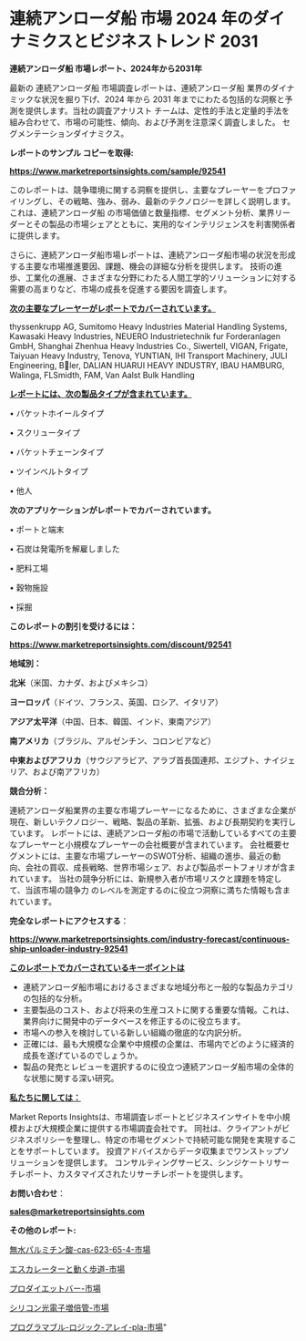 # 連続アンローダ船 市場 2024 年のダイナミクスとビジネストレンド 2031

<strong>連続アンローダ船 市場レポート、2024年から2031年</strong>

最新の 連続アンローダ船 市場調査レポートは、連続アンローダ船 業界のダイナミックな状況を掘り下げ、2024 年から 2031 年までにわたる包括的な洞察と予測を提供します。当社の調査アナリスト チームは、定性的手法と定量的手法を組み合わせて、市場の可能性、傾向、および予測を注意深く調査しました。 セグメンテーションダイナミクス。



<strong>レポートのサンプル コピーを取得:</strong> <a href=https://www.marketreportsinsights.com/sample/92541>

<strong><u>https://www.marketreportsinsights.com/sample/92541</u></strong></a>

このレポートは、競争環境に関する洞察を提供し、主要なプレーヤーをプロファイリングし、その戦略、強み、弱み、最新のテクノロジーを詳しく説明します。 これは、連続アンローダ船 の市場価値と数量指標、セグメント分析、業界リーダーとその製品の市場シェアとともに、実用的なインテリジェンスを利害関係者に提供します。

さらに、連続アンローダ船市場レポートは、連続アンローダ船市場の状況を形成する主要な市場推進要因、課題、機会の詳細な分析を提供します。 技術の進歩、工業化の進展、さまざまな分野にわたる人間工学的ソリューションに対する需要の高まりなど、市場の成長を促進する要因を調査します。



<strong><u>次の主要なプレーヤーがレポートでカバーされています。</u></strong>

thyssenkrupp AG, Sumitomo Heavy Industries Material Handling Systems, Kawasaki Heavy Industries, NEUERO Industrietechnik fur Forderanlagen GmbH, Shanghai Zhenhua Heavy Industries Co., Siwertell, VIGAN, Frigate, Taiyuan Heavy Industry, Tenova, YUNTIAN, IHI Transport Machinery, JULI Engineering, Bler, DALIAN HUARUI HEAVY INDUSTRY, IBAU HAMBURG, Walinga, FLSmidth, FAM, Van Aalst Bulk Handling



<strong><u><b>レポートには、次の製品タイプが含まれています。</b></u></strong>

• バケットホイールタイプ

• スクリュータイプ

• バケットチェーンタイプ

• ツインベルトタイプ

• 他人



<strong><b>次のアプリケーションがレポートでカバーされています。</b></strong>

• ポートと端末

• 石炭は発電所を解雇しました

• 肥料工場

• 穀物施設

• 採掘



<strong><b>このレポートの割引を受けるには：</b></strong><a href=https://www.marketreportsinsights.com/discount/92541>

<strong><u>https://www.marketreportsinsights.com/discount/92541</u></strong></a>



<strong>地域別：</strong>



<strong>北米</strong>（米国、カナダ、およびメキシコ）



<strong>ヨーロッパ</strong>（ドイツ、フランス、英国、ロシア、イタリア）



<strong>アジア太平洋</strong>（中国、日本、韓国、インド、東南アジア）



<strong>南アメリカ</strong>（ブラジル、アルゼンチン、コロンビアなど）



<strong>中東およびアフリカ</strong>（サウジアラビア、アラブ首長国連邦、エジプト、ナイジェリア、および南アフリカ）



<strong>競合分析：</strong>

連続アンローダ船業界の主要な市場プレーヤーになるために、さまざまな企業が現在、新しいテクノロジー、戦略、製品の革新、拡張、および長期契約を実行しています。 レポートには、連続アンローダ船の市場で活動しているすべての主要なプレーヤーと小規模なプレーヤーの会社概要が含まれています。 会社概要セグメントには、主要な市場プレーヤーのSWOT分析、組織の進歩、最近の動向、会社の買収、成長戦略、世界市場シェア、および製品ポートフォリオが含まれています。 当社の競争分析には、新規参入者が市場リスクと課題を特定して、当該市場の競争力 のレベルを測定するのに役立つ洞察に満ちた情報も含まれています。



<strong>完全なレポートにアクセスする</strong>：

<a href=https://www.marketreportsinsights.com/industry-forecast/continuous-ship-unloader-industry-92541>

<strong><u>https://www.marketreportsinsights.com/industry-forecast/continuous-ship-unloader-industry-92541</u></strong></a>



<strong><u><b>このレポートでカバーされているキーポイントは</b></u></strong>
<ul>
  <li>連続アンローダ船市場におけるさまざまな地域分布と一般的な製品カテゴリの包括的な分析。</li>
  <li>主要製品のコスト、および将来の生産コストに関する重要な情報。これは、業界向けに開発中のデータベースを修正するのに役立ちます。</li>
  <li>市場への参入を検討している新しい組織の徹底的な内訳分析。</li>
  <li>正確には、最も大規模な企業や中規模の企業は、市場内でどのように経済的成長を遂げているのでしょうか。</li>
  <li>製品の発売とレビューを選択するのに役立つ連続アンローダ船市場の全体的な状態に関する深い研究。</li>
</ul>


<strong><u><b>私たちに関しては：</b></u></strong>

Market Reports Insightsは、市場調査レポートとビジネスインサイトを中小規模および大規模企業に提供する市場調査会社です。 同社は、クライアントがビジネスポリシーを整理し、特定の市場セグメントで持続可能な開発を実現することをサポートしています。 投資アドバイスからデータ収集までワンストップソリューションを提供します。 コンサルティングサービス、シンジケートリサーチレポート、カスタマイズされたリサーチレポートを提供します。



<strong><b>お問い合わせ</b></strong>：

<a href=mailto:sales@marketreportsinsights.com>

<strong><u>sales@marketreportsinsights.com</u></strong></a>



<strong>その他のレポート:</strong>

<a href=https://www.linkedin.com/pulse/無水パルミチン酸-cas-623-65-4-市場-2030-年までの需要に焦点を当てた-supcf/>無水パルミチン酸-cas-623-65-4-市場</a>

<a href=https://www.linkedin.com/pulse/エスカレーターと動く歩道-市場-2023-総利益と主要ベンダー-2030-6hyxf/>エスカレーターと動く歩道-市場</a>

<a href=https://www.linkedin.com/pulse/プロダイエットバー-市場-2030-年までの需要に焦点を当てた-2023-年調査レポート-pr-news-hub-jlayf/>プロダイエットバー-市場</a>

<a href=https://www.linkedin.com/pulse/シリコン光電子増倍管-市場-2023-swot-分析と成長率-2030-analytics-achievers-24-analysis-nhmif/>シリコン光電子増倍管-市場</a>

<a href=https://www.linkedin.com/pulse/プログラマブル-ロジック-アレイ-pla-市場-2023-総利益と主要ベンダー-2030-pr-news-hub-abf8f/>プログラマブル-ロジック-アレイ-pla-市場</a>"

